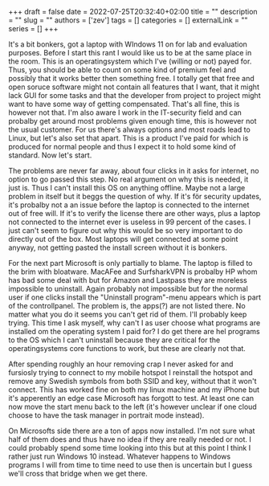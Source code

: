 +++ 
draft = false
date = 2022-07-25T20:32:40+02:00
title = ""
description = ""
slug = ""
authors = ['zev']
tags = []
categories = []
externalLink = ""
series = []
+++

It's a bit bonkers, got a laptop with WIndows 11 on for lab and evaluation purposes. Before I start this rant I would like us to be at the same place in the room. This is an operatingsystem which I've (willing or not) payed for. Thus, you should be able to count on some kind of premium feel and possibly that it works better then something free. I totally get that free and open soruce software might not contain all features that I want, that it might lack GUI for some tasks and that the developer from project to project might want to have some way of getting compensated. That's all fine, this is however not that. I'm also aware I work in the IT-security field and can probalby get around most problems given enough time, this is however not the usual customer. For us there's always options and most roads lead to Linux, but let's also set that apart. This is a product I've paid for which is produced for normal people and thus I expect it to hold some kind of standard. Now let's start.

The problems are never far away, about four clicks in it asks for internet, no option to go passed this step. No real argument on why this is needed, it just is. Thus I can't install this OS on anything offline. Maybe not a large problem in itself but it beggs the question of why. If it's för security updates, it's probalby not a an issue before the laptop is connected to the internet out of free will. If it's to verify the license there are other ways, plus a laptop not connected to the internet ever is useless in 99 percent of the cases. I just can't seem to figure out why this would be so very important to do directly out of the box. Most laptops will get connected at some point anyway, not getting pasted the install screen without it is bonkers.

For the next part Microsoft is only partially to blame. The laptop is filled to the brim with bloatware. MacAFee and SurfsharkVPN is probalby HP whom has bad some deal with but for Amazon and Lastpass they are moreless impossible to uninstall. Again probably not impossible but for the normal user if one clicks install the "Uninstall program"-menu appears which is part of the controllpanel. The problem is, the apps(?) are not listed there. No matter what you do it seems you can't get rid of them. I'll probably keep trying. This time I ask myself, why can't I as user choose what programs are installed om the operating system I paid for? I do get there are hel programs to the OS which I can't uninstall because they are critical for the operatingsystems core functions to work, but these are clearly not that.

After spending roughly an hour removing crap I never asked for and fursiosly trying to connect to my mobile hotspot I reinstall the hotspot and remove any Swedish symbols from both SSID and key, without that it won't connect. This has worked fine on both my linux machine and my iPhone but it's apperently an edge case Microsoft has forgott to test. At least one can now move the start menu back to the left (it's however unclear if one cloud choose to have the task manager in portrait mode instead).

On Microsofts side there are a ton of apps now installed. I'm not sure what half of them does and thus have no idea if they are really needed or not. I could probably spend some time looking into this but at this point I think I rather just run Windows 10 instead. Whatever happens to Windows programs I will from time to time need to use then is uncertain but I guess we'll cross that bridge when we get there.